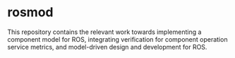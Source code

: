 rosmod
=================

This repository contains the relevant work towards implementing a component model for ROS, integrating verification for component operation service metrics, and model-driven design and development for ROS.
